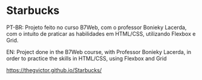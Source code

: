 # Starbucks
PT-BR: Projeto feito no curso B7Web,  com o professor Bonieky Lacerda, com o intuito de praticar as habilidades em HTML/CSS, utilizando Flexbox e Grid.

EN: Project done in the B7Web course, with Professor Bonieky Lacerda, in order to practice the skills in HTML/CSS, using Flexbox and Grid

https://thegvictor.github.io/Starbucks/
